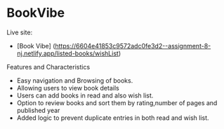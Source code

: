# BookVibe

Live site:

- [Book Vibe] (https://6604e41853c9572adc0fe3d2--assignment-8-nj.netlify.app/listed-books/wishList)

Features and Characteristics

- Easy navigation and Browsing of books.
- Allowing users to view book details
- Users can add books in read and also wish list.
- Option to review books and sort them by rating,number of pages and published year
- Added logic to prevent duplicate entries in both read and wish list.